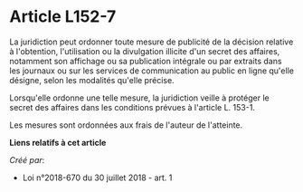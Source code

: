 # Article L152-7

La juridiction peut ordonner toute mesure de publicité de la décision relative à l'obtention, l'utilisation ou la divulgation
illicite d'un secret des affaires, notamment son affichage ou sa publication intégrale ou par extraits dans les journaux ou
sur les services de communication au public en ligne qu'elle désigne, selon les modalités qu'elle précise.

Lorsqu'elle ordonne une telle mesure, la juridiction veille à protéger le secret des affaires dans les conditions prévues à
l'article L. 153-1.

Les mesures sont ordonnées aux frais de l'auteur de l'atteinte.

**Liens relatifs à cet article**

_Créé par_:

  - Loi n°2018-670 du 30 juillet 2018 - art. 1
